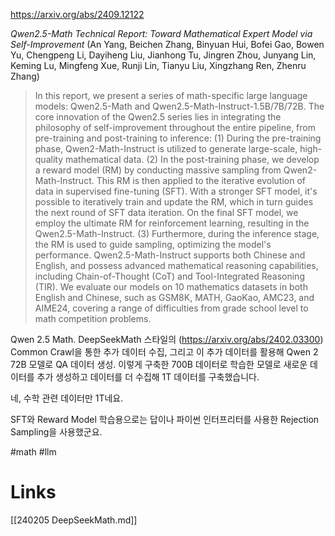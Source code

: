https://arxiv.org/abs/2409.12122

*Qwen2.5-Math Technical Report: Toward Mathematical Expert Model via Self-Improvement* (An Yang, Beichen Zhang, Binyuan Hui, Bofei Gao, Bowen Yu, Chengpeng Li, Dayiheng Liu, Jianhong Tu, Jingren Zhou, Junyang Lin, Keming Lu, Mingfeng Xue, Runji Lin, Tianyu Liu, Xingzhang Ren, Zhenru Zhang)

> In this report, we present a series of math-specific large language models: Qwen2.5-Math and Qwen2.5-Math-Instruct-1.5B/7B/72B. The core innovation of the Qwen2.5 series lies in integrating the philosophy of self-improvement throughout the entire pipeline, from pre-training and post-training to inference: (1) During the pre-training phase, Qwen2-Math-Instruct is utilized to generate large-scale, high-quality mathematical data. (2) In the post-training phase, we develop a reward model (RM) by conducting massive sampling from Qwen2-Math-Instruct. This RM is then applied to the iterative evolution of data in supervised fine-tuning (SFT). With a stronger SFT model, it's possible to iteratively train and update the RM, which in turn guides the next round of SFT data iteration. On the final SFT model, we employ the ultimate RM for reinforcement learning, resulting in the Qwen2.5-Math-Instruct. (3) Furthermore, during the inference stage, the RM is used to guide sampling, optimizing the model's performance. Qwen2.5-Math-Instruct supports both Chinese and English, and possess advanced mathematical reasoning capabilities, including Chain-of-Thought (CoT) and Tool-Integrated Reasoning (TIR). We evaluate our models on 10 mathematics datasets in both English and Chinese, such as GSM8K, MATH, GaoKao, AMC23, and AIME24, covering a range of difficulties from grade school level to math competition problems.

Qwen 2.5 Math. DeepSeekMath 스타일의 (https://arxiv.org/abs/2402.03300) Common Crawl을 통한 추가 데이터 수집, 그리고 이 추가 데이터를 활용해 Qwen 2 72B 모델로 QA 데이터 생성. 이렇게 구축한 700B 데이터로 학습한 모델로 새로운 데이터를 추가 생성하고 데이터를 더 수집해 1T 데이터를 구축했습니다.

네, 수학 관련 데이터만 1T네요.

SFT와 Reward Model 학습용으로는 답이나 파이썬 인터프리터를 사용한 Rejection Sampling을 사용했군요.

#math #llm

# Links

[[240205 DeepSeekMath.md]]